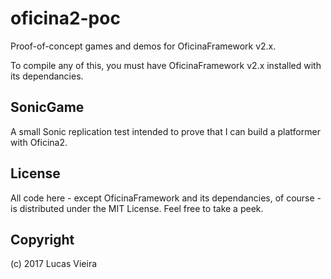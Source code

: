 oficina2-poc
============

Proof-of-concept games and demos for OficinaFramework v2.x.

To compile any of this, you must have OficinaFramework v2.x installed
with its dependancies.


SonicGame
---------
A small Sonic replication test intended to prove that I can build a platformer
with Oficina2.

License
-------
All code here - except OficinaFramework and its dependancies, of course - is distributed
under the MIT License. Feel free to take a peek.

Copyright
---------
(c) 2017 Lucas Vieira
